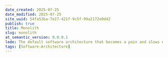 ```yaml
---
date_created: 2025-07-25
date_modified: 2025-07-25
site_uuid: 54fa53ba-7e27-421f-9c5f-99a2172e0d42
publish: true
title: Monolith
slug: monolith
at_semantic_version: 0.0.0.1
lede: The default software architecture that becomes a pain and slows everything down.
tags: [Software-Architecture]
---
```

